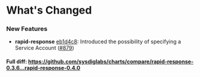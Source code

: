 # What's Changed

### New Features
- **rapid-response** [eb1d4c8](https://github.com/sysdiglabs/charts/commit/eb1d4c8442834e99984e397e3f93caf641c88816): Introduced the possibility of specifying a Service Account ([#879](https://github.com/sysdiglabs/charts/issues/879))

#### Full diff: https://github.com/sysdiglabs/charts/compare/rapid-response-0.3.6...rapid-response-0.4.0
